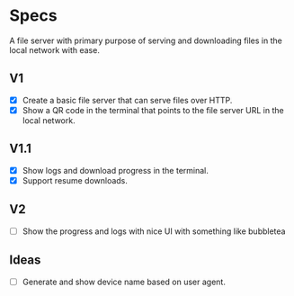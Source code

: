 # Specs
A file server with primary purpose of serving and downloading files in the local network with ease.

## V1
- [x] Create a basic file server that can serve files over HTTP.
- [x] Show a QR code in the terminal that points to the file server URL in the local network.

## V1.1
- [x] Show logs and download progress in the terminal.
- [x] Support resume downloads.

## V2
- [ ] Show the progress and logs with nice UI with something like bubbletea


## Ideas
* [ ] Generate and show device name based on user agent.
